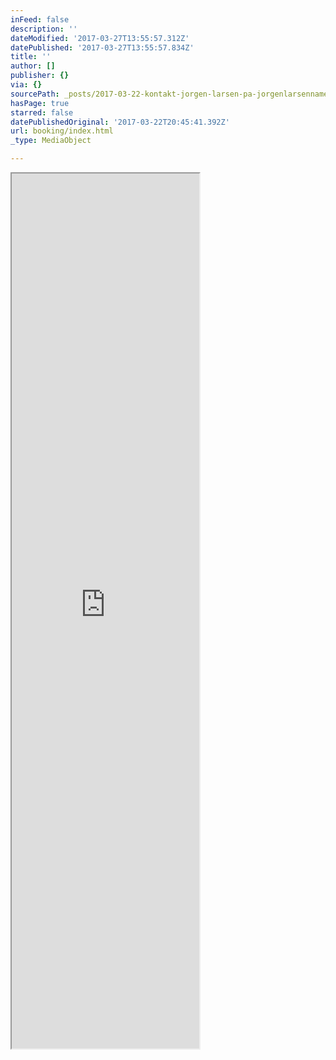 ```yaml
---
inFeed: false
description: ''
dateModified: '2017-03-27T13:55:57.312Z'
datePublished: '2017-03-27T13:55:57.834Z'
title: ''
author: []
publisher: {}
via: {}
sourcePath: _posts/2017-03-22-kontakt-jorgen-larsen-pa-jorgenlarsenname.md
hasPage: true
starred: false
datePublishedOriginal: '2017-03-22T20:45:41.392Z'
url: booking/index.html
_type: MediaObject

---
```

<iframe src="https://the-grid.github.io/ed-userhtml/?g=eJyNUF1rhDAQfPdXhECPk7bqvaqxcHClhf6JmKyanmZlE-vJcf-9fhTal4O-LMNmZnYyeXMojohnY-s8nnGQlxTP01QkO2COlOCN971L4_gTqQbbSnJgowkHJW05S6MO4heLq0B4GmDnzqZ_A6mBXhE90LrlzGjBJ1V2m_dfN86cn1oQfDTaN-khSR6yBkzd-AUn_SUrkWa7dIVSnWvCwepnhS1S6kla10sC6zPOVvONLnjCmWxbHH8pahJ8jVPk8RakyJ0i0_tiNFbjGEmtT1-z14dxHiwQ2-3Ynac978A5WQN_YtVglTdo97Awwqup2AYjJFMby4QQ7B9d8vCqUQ3doqzBn1pY4HF61_t77YXRWl-0VcYE2-5q6SV7ZLy_8Ox2mxPK1kGY5fHPf4Mg-AaTXbe1" height="1400" style=""></iframe>
